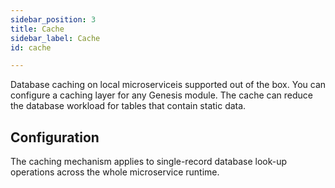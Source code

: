 ```yaml
---
sidebar_position: 3
title: Cache
sidebar_label: Cache
id: cache

---
```

Database caching on local microserviceis supported out of the box. You can configure a caching layer for any Genesis module. The cache can reduce the database workload for tables that contain static data.

## Configuration

The caching mechanism applies to single-record database look-up operations across the whole microservice runtime.


